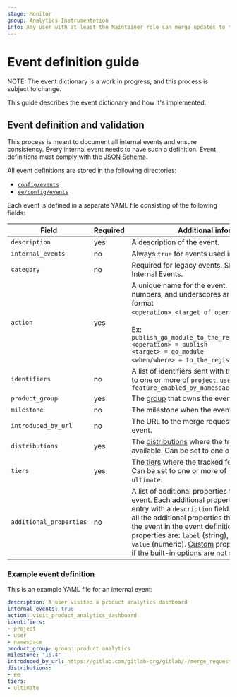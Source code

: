 ```yaml
---
stage: Monitor
group: Analytics Instrumentation
info: Any user with at least the Maintainer role can merge updates to this content. For details, see https://docs.gitlab.com/ee/development/development_processes.html#development-guidelines-review.
---
```


# Event definition guide

NOTE:
The event dictionary is a work in progress, and this process is subject to change.

This guide describes the event dictionary and how it's implemented.

## Event definition and validation

This process is meant to document all internal events and ensure consistency. Every internal event needs to have such a definition. Event definitions must comply with the [JSON Schema](https://gitlab.com/gitlab-org/gitlab/-/blob/master/config/events/schema.json).

All event definitions are stored in the following directories:

- [`config/events`](https://gitlab.com/gitlab-org/gitlab/-/tree/master/config/events)
- [`ee/config/events`](https://gitlab.com/gitlab-org/gitlab/-/tree/master/ee/config/events)

Each event is defined in a separate YAML file consisting of the following fields:

| Field               | Required | Additional information                                                                                                                                                                                                                                                                                                           |
|---------------------|----------|----------------------------------------------------------------------------------------------------------------------------------------------------------------------------------------------------------------------------------------------------------------------------------------------------------------------------------|
| `description`       | yes      | A description of the event.                                                                                                                                                                                                                                                                                                      |
| `internal_events`   | no       | Always `true` for events used in Internal Events.                                                                                                                                                                                                                                                                                |
| `category`          | no       | Required for legacy events. Should not be used for Internal Events.                                                                                                                                                                                                                                                              |
| `action`            | yes      | A unique name for the event. Only lowercase, numbers, and underscores are allowed. Use the format `<operation>_<target_of_operation>_<where/when>`. <br/><br/> Ex: `publish_go_module_to_the_registry_from_pipeline` <br/>`<operation> = publish`<br/>`<target> = go_module`<br/>`<when/where> = to_the_registry_from_pipeline`. |
| `identifiers`       | no       | A list of identifiers sent with the event. Can be set to one or more of `project`, `user`, `namespace` or `feature_enabled_by_namespace_ids`                                                                                                                                                                                     |
| `product_group`     | yes      | The [group](https://gitlab.com/gitlab-com/www-gitlab-com/blob/master/data/stages.yml) that owns the event.                                                                                                                                                                                                                       |
| `milestone`         | no       | The milestone when the event is introduced.                                                                                                                                                                                                                                                                                      |
| `introduced_by_url` | no       | The URL to the merge request that introduced the event.                                                                                                                                                                                                                                                                          |
| `distributions`     | yes      | The [distributions](https://handbook.gitlab.com/handbook/marketing/brand-and-product-marketing/product-and-solution-marketing/tiers/#definitions) where the tracked feature is available. Can be set to one or more of `ce` or `ee`.                                                                                             |
| `tiers`             | yes      | The [tiers](https://handbook.gitlab.com/handbook/marketing/brand-and-product-marketing/product-and-solution-marketing/tiers/) where the tracked feature is available. Can be set to one or more of `free`, `premium`, or `ultimate`.                                                                                             |
| `additional_properties` | no | A list of additional properties that are sent with the event. Each additional property must have a record entry with a `description` field. It is required to add all the additional properties that would be sent with the event in the event definition file. Built-in properties are: `label` (string), `property` (string) and `value` (numeric). [Custom](quick_start.md#additional-properties) properties can be added if the built-in options are not sufficient.      |

### Example event definition

This is an example YAML file for an internal event:

```yaml
description: A user visited a product analytics dashboard
internal_events: true
action: visit_product_analytics_dashboard
identifiers:
- project
- user
- namespace
product_group: group::product analytics
milestone: "16.4"
introduced_by_url: https://gitlab.com/gitlab-org/gitlab/-/merge_requests/128029
distributions:
- ee
tiers:
- ultimate
```
